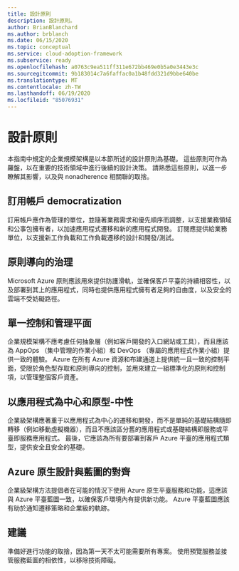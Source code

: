 ```yaml
---
title: 設計原則
description: 設計原則。
author: BrianBlanchard
ms.author: brblanch
ms.date: 06/15/2020
ms.topic: conceptual
ms.service: cloud-adoption-framework
ms.subservice: ready
ms.openlocfilehash: a0763c9ea511ff311e672bb469e0b5a0e3443e3c
ms.sourcegitcommit: 9b183014c7a6faffac0a1b48fdd321d9bbe640be
ms.translationtype: MT
ms.contentlocale: zh-TW
ms.lasthandoff: 06/19/2020
ms.locfileid: "85076931"
---
```

# <a name="design-principles"></a>設計原則

本指南中規定的企業規模架構是以本節所述的設計原則為基礎。 這些原則可作為羅盤，以在重要的技術領域中進行後續的設計決策。 請熟悉這些原則，以進一步瞭解其影響，以及與 nonadherence 相關聯的取捨。

## <a name="subscription-democratization"></a>訂用帳戶 democratization

訂用帳戶應作為管理的單位，並隨著業務需求和優先順序而調整，以支援業務領域和公事包擁有者，以加速應用程式遷移和新的應用程式開發。 訂閱應提供給業務單位，以支援新工作負載和工作負載遷移的設計和開發/測試。

## <a name="policy-driven-governance"></a>原則導向的治理

Microsoft Azure 原則應該用來提供防護滑軌，並確保客戶平臺的持續相容性，以及部署到其上的應用程式，同時也提供應用程式擁有者足夠的自由度，以及安全的雲端不受妨礙路徑。

## <a name="single-control-and-management-plane"></a>單一控制和管理平面

<!-- cSpell:ignore AppOps -->

企業規模架構不應考慮任何抽象層（例如客戶開發的入口網站或工具），而且應該為 AppOps （集中管理的作業小組）和 DevOps （專屬的應用程式作業小組）提供一致的體驗。 Azure 在所有 Azure 資源和布建通道上提供統一且一致的控制平面，受限於角色型存取和原則導向的控制，並用來建立一組標準化的原則和控制項，以管理整個客戶資產。

## <a name="application-centric-and-archetype-neutral"></a>以應用程式為中心和原型-中性

企業級架構應著重于以應用程式為中心的遷移和開發，而不是單純的基礎結構隨即轉移（例如移動虛擬機器），而且不應該區分舊的應用程式或基礎結構即服務或平臺即服務應用程式。 最後，它應該為所有要部署到客戶 Azure 平臺的應用程式類型，提供安全且安全的基礎。

## <a name="aligning-azure-native-design-and-roadmaps"></a>Azure 原生設計與藍圖的對齊

企業級架構方法提倡者在可能的情況下使用 Azure 原生平臺服務和功能，這應該與 Azure 平臺藍圖一致，以確保客戶環境內有提供新功能。 Azure 平臺藍圖應該有助於通知遷移策略和企業級的軌跡。

## <a name="recommendations"></a>建議

準備好進行功能的取捨，因為第一天不太可能需要所有專案。 使用預覽服務並接管服務藍圖的相依性，以移除技術障礙。
